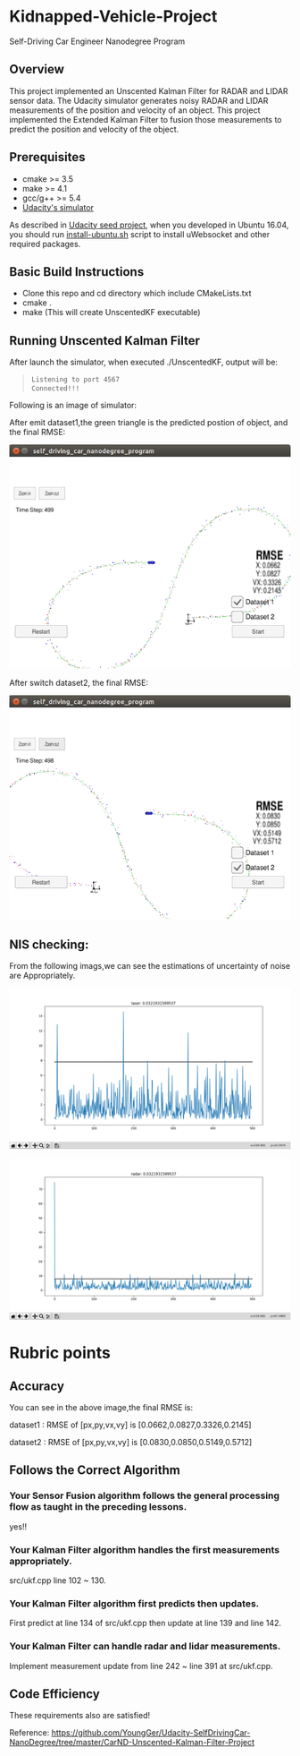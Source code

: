 # Kidnapped-Vehicle-Project
Self-Driving Car Engineer Nanodegree Program

## Overview
This project implemented an Unscented Kalman Filter for RADAR and LIDAR sensor data. The Udacity simulator generates noisy RADAR and LIDAR measurements of the position and velocity of an object. This project implemented the Extended Kalman Filter  to fusion those measurements to predict the position and velocity of the object. 

## Prerequisites

+ cmake >= 3.5
+ make >= 4.1
+ gcc/g++ >= 5.4
+ [Udacity's simulator](https://github.com/udacity/self-driving-car-sim/releases)

As described in [Udacity seed project](https://github.com/udacity/CarND-Extended-Kalman-Filter-Project), when you developed in Ubuntu 16.04, you should run [install-ubuntu.sh](https://github.com/wuqianliang/CarND-EKF-Project/blob/master/install-ubuntu.sh) script to install uWebsocket and other required packages.

## Basic Build Instructions
+ Clone this repo and cd directory which include CMakeLists.txt
+ cmake .
+ make (This will create UnscentedKF executable) 

## Running Unscented Kalman Filter
After launch the simulator, when executed ./UnscentedKF, output will be:
>     Listening to port 4567
>     Connected!!!

Following is an image of simulator:

After emit dataset1,the green triangle is the predicted postion of object, and the final RMSE:

![Alt text](https://github.com/wuqianliang/CarND-UKF-Project/blob/master/images/dataset1-RMSE.png "Optional title")

After switch dataset2, the final RMSE:

![Alt text](https://github.com/wuqianliang/CarND-UKF-Project/blob/master/images/dataset2-RMSE.png "Optional title")

## NIS checking:

From the following imags,we can see the estimations of uncertainty of noise are Appropriately.

![NIS laser](https://github.com/wuqianliang/CarND-UKF-Project/blob/master/images/nis-laser.png "Optional title")

![NIS radar](https://github.com/wuqianliang/CarND-UKF-Project/blob/master/images/nis-radar.png "Optional title")

# Rubric points
## Accuracy
You can see in the above image,the final RMSE is:

dataset1 : RMSE of \[px,py,vx,vy\] is \[0.0662,0.0827,0.3326,0.2145\]

dataset2 : RMSE of \[px,py,vx,vy\] is \[0.0830,0.0850,0.5149,0.5712\]

## Follows the Correct Algorithm
### Your Sensor Fusion algorithm follows the general processing flow as taught in the preceding lessons.
yes!!

### Your Kalman Filter algorithm handles the first measurements appropriately.
src/ukf.cpp line 102 ~ 130.

### Your Kalman Filter algorithm first predicts then updates.
First predict at line 134 of src/ukf.cpp then update at line 139 and line 142.

### Your Kalman Filter can handle radar and lidar measurements.
Implement measurement update from line 242 ~ line 391 at src/ukf.cpp.

## Code Efficiency
These requirements also are satisfied!


Reference:
https://github.com/YoungGer/Udacity-SelfDrivingCar-NanoDegree/tree/master/CarND-Unscented-Kalman-Filter-Project
